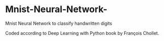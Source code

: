 # Mnist-Neural-Network-
Mnist Neural Network to classify handwritten digits

Coded according to Deep Learning with Python book by François Chollet.
